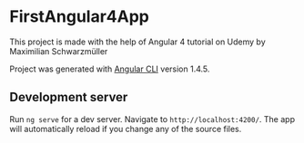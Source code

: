 # FirstAngular4App

This project is made with the help of Angular 4 tutorial on Udemy by Maximilian Schwarzmüller

Project was generated with [Angular CLI](https://github.com/angular/angular-cli) version 1.4.5.


## Development server

Run `ng serve` for a dev server. Navigate to `http://localhost:4200/`. The app will automatically reload if you change any of the source files.

